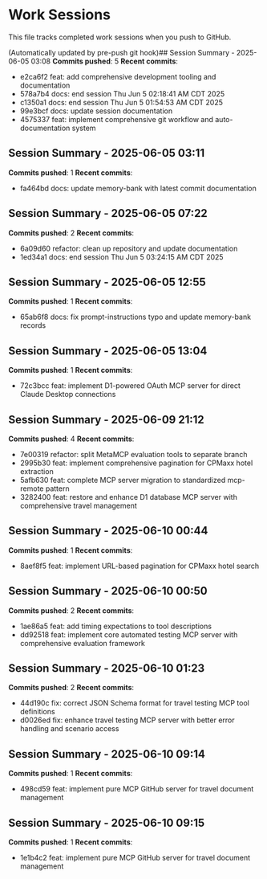 # Work Sessions

This file tracks completed work sessions when you push to GitHub.

(Automatically updated by pre-push git hook)## Session Summary - 2025-06-05 03:08
**Commits pushed**: 5
**Recent commits**:
- e2ca6f2 feat: add comprehensive development tooling and documentation
- 578a7b4 docs: end session Thu Jun  5 02:18:41 AM CDT 2025
- c1350a1 docs: end session Thu Jun  5 01:54:53 AM CDT 2025
- 99e3bcf docs: update session documentation
- 4575337 feat: implement comprehensive git workflow and auto-documentation system

## Session Summary - 2025-06-05 03:11
**Commits pushed**: 1
**Recent commits**:
- fa464bd docs: update memory-bank with latest commit documentation

## Session Summary - 2025-06-05 07:22
**Commits pushed**: 2
**Recent commits**:
- 6a09d60 refactor: clean up repository and update documentation
- 1ed34a1 docs: end session Thu Jun  5 03:24:15 AM CDT 2025

## Session Summary - 2025-06-05 12:55
**Commits pushed**: 1
**Recent commits**:
- 65ab6f8 docs: fix prompt-instructions typo and update memory-bank records

## Session Summary - 2025-06-05 13:04
**Commits pushed**: 1
**Recent commits**:
- 72c3bcc feat: implement D1-powered OAuth MCP server for direct Claude Desktop connections

## Session Summary - 2025-06-09 21:12
**Commits pushed**: 4
**Recent commits**:
- 7e00319 refactor: split MetaMCP evaluation tools to separate branch
- 2995b30 feat: implement comprehensive pagination for CPMaxx hotel extraction
- 5afb630 feat: complete MCP server migration to standardized mcp-remote pattern
- 3282400 feat: restore and enhance D1 database MCP server with comprehensive travel management

## Session Summary - 2025-06-10 00:44
**Commits pushed**: 1
**Recent commits**:
- 8aef8f5 feat: implement URL-based pagination for CPMaxx hotel search

## Session Summary - 2025-06-10 00:50
**Commits pushed**: 2
**Recent commits**:
- 1ae86a5 feat: add timing expectations to tool descriptions
- dd92518 feat: implement core automated testing MCP server with comprehensive evaluation framework

## Session Summary - 2025-06-10 01:23
**Commits pushed**: 2
**Recent commits**:
- 44d190c fix: correct JSON Schema format for travel testing MCP tool definitions
- d0026ed fix: enhance travel testing MCP server with better error handling and scenario access

## Session Summary - 2025-06-10 09:14
**Commits pushed**: 1
**Recent commits**:
- 498cd59 feat: implement pure MCP GitHub server for travel document management

## Session Summary - 2025-06-10 09:15
**Commits pushed**: 1
**Recent commits**:
- 1e1b4c2 feat: implement pure MCP GitHub server for travel document management

